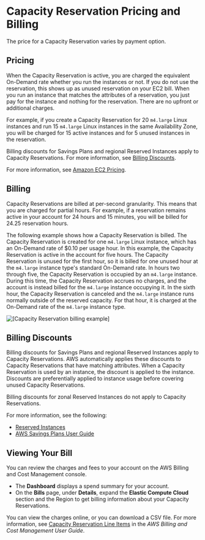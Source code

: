 # Capacity Reservation Pricing and Billing<a name="capacity-reservations-pricing-billing"></a>

The price for a Capacity Reservation varies by payment option\.

## Pricing<a name="capacity-reservations-pricing"></a>

When the Capacity Reservation is active, you are charged the equivalent On\-Demand rate whether you run the instances or not\. If you do not use the reservation, this shows up as unused reservation on your EC2 bill\. When you run an instance that matches the attributes of a reservation, you just pay for the instance and nothing for the reservation\. There are no upfront or additional charges\. 

For example, if you create a Capacity Reservation for 20 `m4.large` Linux instances and run 15 `m4.large` Linux instances in the same Availability Zone, you will be charged for 15 active instances and for 5 unused instances in the reservation\.

Billing discounts for Savings Plans and regional Reserved Instances apply to Capacity Reservations\. For more information, see [Billing Discounts](#capacity-reservations-discounts)\.

For more information, see [Amazon EC2 Pricing](https://aws.amazon.com/ec2/pricing/)\.

## Billing<a name="capacity-reservations-billing"></a>

Capacity Reservations are billed at per\-second granularity\. This means that you are charged for partial hours\. For example, if a reservation remains active in your account for 24 hours and 15 minutes, you will be billed for 24\.25 reservation hours\.

The following example shows how a Capacity Reservation is billed\. The Capacity Reservation is created for one `m4.large` Linux instance, which has an On\-Demand rate of $0\.10 per usage hour\. In this example, the Capacity Reservation is active in the account for five hours\. The Capacity Reservation is unused for the first hour, so it is billed for one unused hour at the `m4.large` instance type's standard On\-Demand rate\. In hours two through five, the Capacity Reservation is occupied by an `m4.large` instance\. During this time, the Capacity Reservation accrues no charges, and the account is instead billed for the `m4.large` instance occupying it\. In the sixth hour, the Capacity Reservation is canceled and the `m4.large` instance runs normally outside of the reserved capacity\. For that hour, it is charged at the On\-Demand rate of the `m4.large` instance type\.

![\[Capacity Reservation billing example\]](http://docs.aws.amazon.com/AWSEC2/latest/WindowsGuide/images/cr-billing-example.png)

## Billing Discounts<a name="capacity-reservations-discounts"></a>

Billing discounts for Savings Plans and regional Reserved Instances apply to Capacity Reservations\. AWS automatically applies these discounts to Capacity Reservations that have matching attributes\. When a Capacity Reservation is used by an instance, the discount is applied to the instance\. Discounts are preferentially applied to instance usage before covering unused Capacity Reservations\.

Billing discounts for zonal Reserved Instances do not apply to Capacity Reservations\.

For more information, see the following:
+ [Reserved Instances](ec2-reserved-instances.md)
+ [AWS Savings Plans User Guide](https://docs.aws.amazon.com/savingsplans/latest/userguide/)

## Viewing Your Bill<a name="capacity-reservations-viewing-bill"></a>

You can review the charges and fees to your account on the AWS Billing and Cost Management console\.
+ The **Dashboard** displays a spend summary for your account\.
+ On the **Bills** page, under **Details**, expand the **Elastic Compute Cloud** section and the Region to get billing information about your Capacity Reservations\.

You can view the charges online, or you can download a CSV file\. For more information, see [Capacity Reservation Line Items](https://docs.aws.amazon.com/awsaccountbilling/latest/aboutv2/billing-reports-costusage-cr.html) in the *AWS Billing and Cost Management User Guide*\.